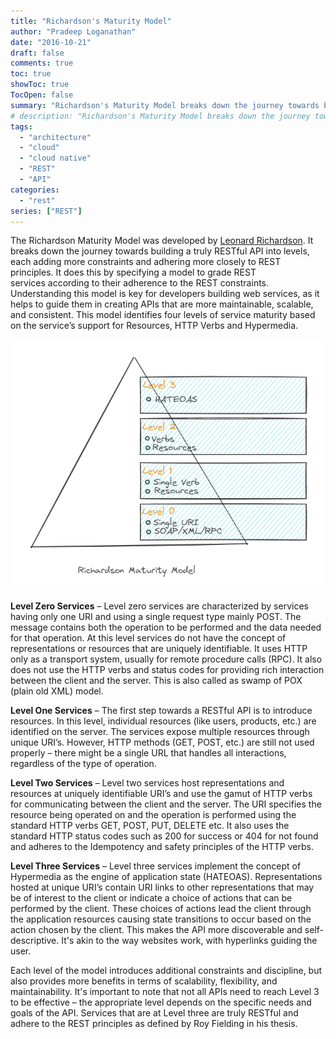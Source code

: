 ```yaml
---
title: "Richardson's Maturity Model"
author: "Pradeep Loganathan"
date: "2016-10-21"
draft: false
comments: true
toc: true
showToc: true
TocOpen: false
summary: "Richardson's Maturity Model breaks down the journey towards building a truly RESTful API into levels, each adding more constraints and adhering more closely to REST principles."
# description: "Richardson's Maturity Model breaks down the journey towards building a truly RESTful API into levels, each adding more constraints and adhering more closely to REST principles."
tags: 
  - "architecture"
  - "cloud"
  - "cloud native"
  - "REST"
  - "API"
categories: 
  - "rest"
series: ["REST"]
---
```


The Richardson Maturity Model was developed by [Leonard Richardson](https://web.archive.org/web/20180822201706/http://www.crummy.com/). It breaks down the journey towards building a truly RESTful API into levels, each adding more constraints and adhering more closely to REST principles. It does this by specifying a model to grade REST services according to their adherence to the REST constraints. Understanding this model is key for developers building web services, as it helps to guide them in creating APIs that are more maintainable, scalable, and consistent. This model identifies four levels of service maturity based on the service’s support for Resources, HTTP Verbs and Hypermedia.

!["Richardson's Maturity Model"](images/Richardsons-maturity-model.png)

**Level Zero Services** – Level zero services are characterized by services having only one URI and using a single request type mainly POST. The message contains both the operation to be performed and the data needed for that operation. At this level services do not have the concept of representations or resources that are uniquely identifiable.  It uses HTTP only as a transport system, usually for remote procedure calls (RPC). It also does not use the HTTP verbs and status codes for providing rich interaction between the client and the server. This is also called as swamp of POX (plain old XML) model. 

**Level One Services** – The first step towards a RESTful API is to introduce resources.  In this level, individual resources (like users, products, etc.) are identified on the server. The services expose multiple resources through unique URI’s. However, HTTP methods (GET, POST, etc.) are still not used properly – there might be a single URL that handles all interactions, regardless of the type of operation.

**Level Two Services** – Level two services host representations and resources at uniquely identifiable URI’s and use the gamut of HTTP verbs for communicating between the client and the server. The URI specifies the resource being operated on and the operation is performed using the standard HTTP verbs GET, POST, PUT, DELETE etc. It also uses the standard HTTP status codes such as 200 for success or 404 for not found and adheres to the Idempotency and safety principles of the HTTP verbs.

**Level Three Services** – Level three services implement the concept of Hypermedia as the engine of application state (HATEOAS). Representations hosted at unique URI’s contain URI links to other representations that may be of interest to the client or indicate a choice of actions that can be performed by the client. These choices of actions lead the client through the application resources causing state transitions to occur based on the action chosen by the client. This makes the API more discoverable and self-descriptive. It's akin to the way websites work, with hyperlinks guiding the user.

Each level of the model introduces additional constraints and discipline, but also provides more benefits in terms of scalability, flexibility, and maintainability. It's important to note that not all APIs need to reach Level 3 to be effective – the appropriate level depends on the specific needs and goals of the API. Services that are at Level three are truly RESTful and adhere to the REST principles as defined by Roy Fielding in his thesis.
